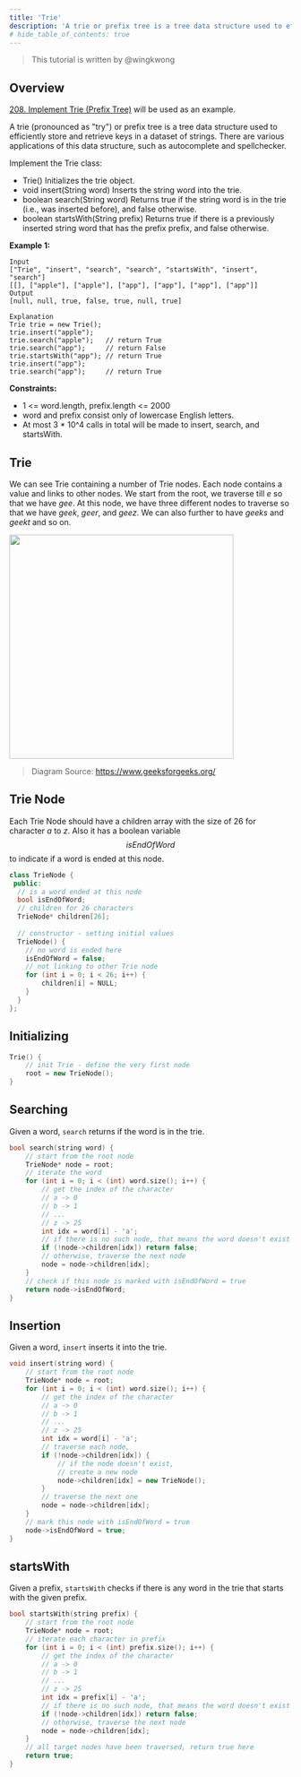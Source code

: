 ```yaml
---
title: 'Trie'
description: 'A trie or prefix tree is a tree data structure used to efficiently store and retrieve keys in a dataset of strings.'
# hide_table_of_contents: true
---
```


> This tutorial is written by @wingkwong

## Overview

[208. Implement Trie (Prefix Tree)](https://leetcode.com/problems/implement-trie-prefix-tree/) will be used as an example.

A trie (pronounced as "try") or prefix tree is a tree data structure used to efficiently store and retrieve keys in a dataset of strings. There are various applications of this data structure, such as autocomplete and spellchecker.

Implement the Trie class:

- Trie() Initializes the trie object.
- void insert(String word) Inserts the string word into the trie.
- boolean search(String word) Returns true if the string word is in the trie (i.e., was inserted before), and false otherwise.
- boolean startsWith(String prefix) Returns true if there is a previously inserted string word that has the prefix prefix, and false otherwise.

**Example 1:**

```
Input
["Trie", "insert", "search", "search", "startsWith", "insert", "search"]
[[], ["apple"], ["apple"], ["app"], ["app"], ["app"], ["app"]]
Output
[null, null, true, false, true, null, true]

Explanation
Trie trie = new Trie();
trie.insert("apple");
trie.search("apple");   // return True
trie.search("app");     // return False
trie.startsWith("app"); // return True
trie.insert("app");
trie.search("app");     // return True
```

**Constraints:**

- 1 <= word.length, prefix.length <= 2000
- word and prefix consist only of lowercase English letters.
- At most 3 * 10^4 calls in total will be made to insert, search, and startsWith.


## Trie

We can see Trie containing a number of Trie nodes. Each node contains a value and links to other nodes. We start from the root, we traverse till $e$ so that we have $gee$. At this node, we have three different nodes to traverse so that we have $geek$, $geer$, and $geez$. We can also further to have $geeks$ and $geekt$ and so on.

<img src="https://user-images.githubusercontent.com/35857179/168469460-8dc4b23b-21e9-43dd-84ca-287f0b44834a.png" width="400"/>

> Diagram Source: https://www.geeksforgeeks.org/

## Trie Node

Each Trie Node should have a children array with the size of $26$ for character $a$ to $z$. Also it has a boolean variable $$isEndOfWord$$ to indicate if a word is ended at this node. 

```cpp
class TrieNode {
 public:
  // is a word ended at this node
  bool isEndOfWord;
  // children for 26 characters
  TrieNode* children[26];
  
  // constructor - setting initial values
  TrieNode() {
    // no word is ended here
    isEndOfWord = false;
    // not linking to other Trie node
    for (int i = 0; i < 26; i++) {
        children[i] = NULL;
    }
  }
};
```

## Initializing 

```cpp
Trie() { 
    // init Trie - define the very first node
    root = new TrieNode();
}
```

## Searching

Given a word, `search` returns if the word is in the trie.

```cpp
bool search(string word) {
    // start from the root node
    TrieNode* node = root;
    // iterate the word
    for (int i = 0; i < (int) word.size(); i++) {
        // get the index of the character 
        // a -> 0
        // b -> 1
        // ...
        // z -> 25
        int idx = word[i] - 'a';
        // if there is no such node, that means the word doesn't exist
        if (!node->children[idx]) return false;
        // otherwise, traverse the next node
        node = node->children[idx];
    }
    // check if this node is marked with isEndOfWord = true
    return node->isEndOfWord;
}
```

## Insertion

Given a word, `insert` inserts it into the trie.

```cpp
void insert(string word) {
    // start from the root node
    TrieNode* node = root;
    for (int i = 0; i < (int) word.size(); i++) {
        // get the index of the character 
        // a -> 0
        // b -> 1
        // ...
        // z -> 25
        int idx = word[i] - 'a';
        // traverse each node, 
        if (!node->children[idx]) {
            // if the node doesn't exist, 
            // create a new node
            node->children[idx] = new TrieNode();
        }
        // traverse the next one
        node = node->children[idx];
    }
    // mark this node with isEndOfWord = true
    node->isEndOfWord = true;
}
```

## startsWith

Given a prefix, `startsWith` checks if there is any word in the trie that starts with the given prefix.

```cpp
bool startsWith(string prefix) {
    // start from the root node
    TrieNode* node = root;
    // iterate each character in prefix
    for (int i = 0; i < (int) prefix.size(); i++) {
        // get the index of the character 
        // a -> 0
        // b -> 1
        // ...
        // z -> 25
        int idx = prefix[i] - 'a';
        // if there is no such node, that means the word doesn't exist
        if (!node->children[idx]) return false;
        // otherwise, traverse the next node
        node = node->children[idx];
    }
    // all target nodes have been traversed, return true here
    return true;
}
```
